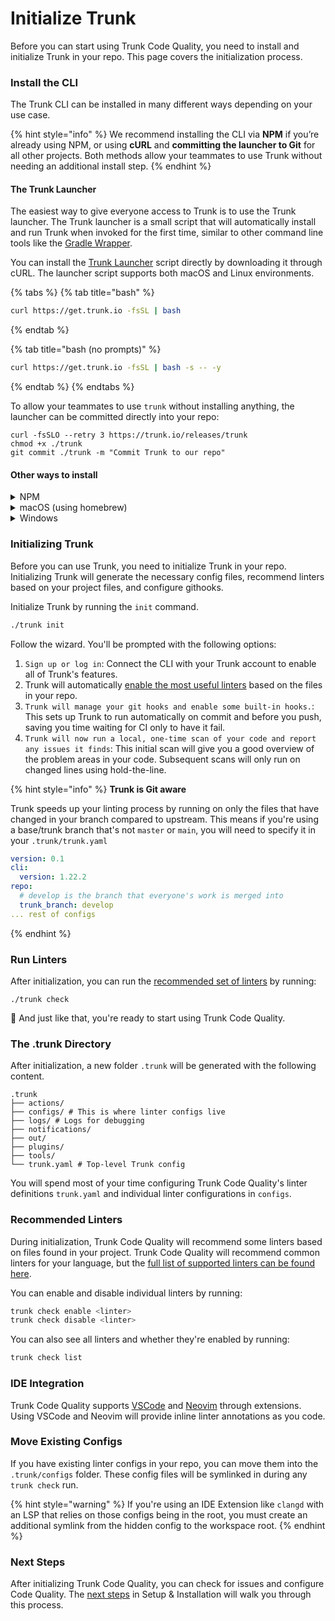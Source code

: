 # Initialize Trunk

Before you can start using Trunk Code Quality, you need to install and initialize Trunk in your repo. This page covers the initialization process.

### Install the CLI

The Trunk CLI can be installed in many different ways depending on your use case.

{% hint style="info" %}
We recommend installing the CLI via **NPM** if you’re already using NPM, or using **cURL** and **committing the launcher to Git** for all other projects. Both methods allow your teammates to use Trunk without needing an additional install step.
{% endhint %}

#### The Trunk Launcher

The easiest way to give everyone access to Trunk is to use the Trunk launcher. The Trunk launcher is a small script that will automatically install and run Trunk when invoked for the first time, similar to other command line tools like the [Gradle Wrapper](https://docs.gradle.org/current/userguide/gradle_wrapper.html).

You can install the [Trunk Launcher](../../references/cli/install.md#the-trunk-launcher) script directly by downloading it through cURL. The launcher script supports both macOS and Linux environments.

{% tabs %}
{% tab title="bash" %}
```bash
curl https://get.trunk.io -fsSL | bash
```
{% endtab %}

{% tab title="bash (no prompts)" %}
```bash
curl https://get.trunk.io -fsSL | bash -s -- -y
```
{% endtab %}
{% endtabs %}

To allow your teammates to use `trunk` without installing anything, the launcher can be committed directly into your repo:

```
curl -fsSLO --retry 3 https://trunk.io/releases/trunk
chmod +x ./trunk
git commit ./trunk -m "Commit Trunk to our repo"
```

#### Other ways to install

<details>

<summary>NPM</summary>

If your project uses a `package.json`, you can specify the Trunk Launcher as a dependency so your developers can start using Trunk after installing Node dependencies.

```sh
# npm
npm install -D @trunkio/launcher
# pnpm
pnpm add -D @trunkio/launcher
# yarn
yarn add -D @trunkio/launcher
# bun
bun install -D @trunkio/launcher
```

Then add Trunk Launcher in your `package.json` as a script:

```json
{
  "scripts": {
    "trunk": "trunk",
    "lint": "trunk check",
    "fmt": "trunk fmt"
  }
}
```

</details>

<details>

<summary>macOS (using homebrew)</summary>

You can run the following command if you prefer to install this tool via [homebrew](https://brew.sh/). Keep in mind that other developers on your team will also have to install manually.

```bash
brew install trunk-io
```

</details>

<details>

<summary>Windows</summary>

From **`git-bash` or `msys2`**, download the Bash launcher and add it to your `PATH`:

```bash
curl https://get.trunk.io -fsSL | bash
```

From **`powershell`**, download the powershell launcher:

```Text
Invoke-RestMethod -Uri https://trunk.io/releases/trunk.ps1 -OutFile trunk.ps1
```

Ensure you can execute powershell scripts:

```Text
Set-ExecutionPolicy Bypass -Scope CurrentUser
```

You can then execute trunk as `.\trunk.ps1`.

**Compatibility**

Only some versions of Trunk are compatible with Windows. See the compatibility page for [Windows](../../references/cli/compatibility.md) to learn more.

You will also need to install [C and C++ runtime libraries](https://aka.ms/vs/17/release/vc_redist.x64.exe) in order to run some linters.

</details>

### Initializing Trunk

Before you can use Trunk, you need to initialize Trunk in your repo. Initializing Trunk will generate the necessary config files, recommend linters based on your project files, and configure githooks.

Initialize Trunk by running the `init` command.

```bash
./trunk init
```

Follow the wizard. You'll be prompted with the following options:

1. `Sign up or log in`: Connect the CLI with your Trunk account to enable all of Trunk's features.
2. Trunk will automatically [enable the most useful linters](https://docs.trunk.io/code-quality/setup-and-installation/initialize-trunk#recommended-linters) based on the files in your repo.
3. `Trunk will manage your git hooks and enable some built-in hooks.`: This sets up Trunk to run automatically on commit and before you push, saving you time waiting for CI only to have it fail.
4. `Trunk will now run a local, one-time scan of your code and report any issues it finds`: This initial scan will give you a good overview of the problem areas in your code. Subsequent scans will only run on changed lines using hold-the-line.

{% hint style="info" %}
**Trunk is Git aware**

Trunk speeds up your linting process by running on only the files that have changed in your branch compared to upstream. This means if you're using a base/trunk branch that's not `master` or `main`, you will need to specify it in your `.trunk/trunk.yaml`

```yaml
version: 0.1
cli:
  version: 1.22.2
repo:
  # develop is the branch that everyone's work is merged into
  trunk_branch: develop
... rest of configs
```
{% endhint %}

### Run Linters

After initialization, you can run the [recommended set of linters](initialize-trunk.md#recommended-linters) by running:

```
./trunk check
```

:tada: And just like that, you're ready to start using Trunk Code Quality.

### The .trunk Directory

After initialization, a new folder `.trunk` will be generated with the following content.

```
.trunk
├── actions/ 
├── configs/ # This is where linter configs live
├── logs/ # Logs for debugging
├── notifications/
├── out/
├── plugins/
├── tools/ 
└── trunk.yaml # Top-level Trunk config
```

You will spend most of your time configuring Trunk Code Quality's linter definitions `trunk.yaml` and individual linter configurations in `configs`.

### Recommended Linters

During initialization, Trunk Code Quality will recommend some linters based on files found in your project. Trunk Code Quality will recommend common linters for your language, but the [full list of supported linters can be found here](../linters/supported/).

You can enable and disable individual linters by running:

```bash
trunk check enable <linter>
trunk check disable <linter>
```

You can also see all linters and whether they're enabled by running:

```bash
trunk check list
```

### IDE Integration

Trunk Code Quality supports [VSCode](../ide-integration/vscode.md) and [Neovim](../ide-integration/neovim.md) through extensions. Using VSCode and Neovim will provide inline linter annotations as you code.

### Move Existing Configs

If you have existing linter configs in your repo, you can move them into the `.trunk/configs` folder. These config files will be symlinked in during any `trunk check` run.

{% hint style="warning" %}
If you're using an IDE Extension like `clangd` with an LSP that relies on those configs being in the root, you must create an additional symlink from the hidden config to the workspace root.
{% endhint %}

### Next Steps

After initializing Trunk Code Quality, you can check for issues and configure Code Quality. The [next steps](deal-with-existing-issues.md) in Setup & Installation will walk you through this process.
